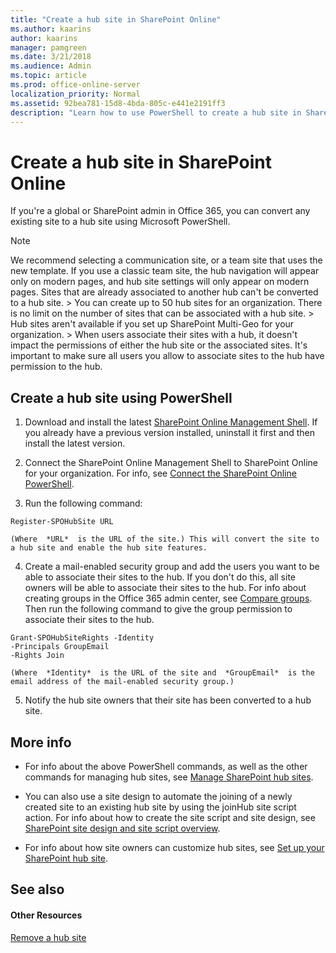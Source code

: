 ```yaml
---
title: "Create a hub site in SharePoint Online"
ms.author: kaarins
author: kaarins
manager: pamgreen
ms.date: 3/21/2018
ms.audience: Admin
ms.topic: article
ms.prod: office-online-server
localization_priority: Normal
ms.assetid: 92bea781-15d8-4bda-805c-e441e2191ff3
description: "Learn how to use PowerShell to create a hub site in SharePoint Online"
---
```


# Create a hub site in SharePoint Online

If you're a global or SharePoint admin in Office 365, you can convert any existing site to a hub site using Microsoft PowerShell.
  
> [!NOTE]
>  We recommend selecting a communication site, or a team site that uses the new template. If you use a classic team site, the hub navigation will appear only on modern pages, and hub site settings will only appear on modern pages. Sites that are already associated to another hub can't be converted to a hub site. >  You can create up to 50 hub sites for an organization. There is no limit on the number of sites that can be associated with a hub site. >  Hub sites aren't available if you set up SharePoint Multi-Geo for your organization. >  When users associate their sites with a hub, it doesn't impact the permissions of either the hub site or the associated sites. It's important to make sure all users you allow to associate sites to the hub have permission to the hub. 
  
## Create a hub site using PowerShell

1. Download and install the latest [SharePoint Online Management Shell](https://go.microsoft.com/fwlink/p/?LinkId=255251). If you already have a previous version installed, uninstall it first and then install the latest version.
    
2. Connect the SharePoint Online Management Shell to SharePoint Online for your organization. For info, see [Connect the SharePoint Online PowerShell](https://go.microsoft.com/fwlink/?linkid=869066).
    
3. Run the following command:
    
  ```
  Register-SPOHubSite URL
  ```

    (Where  *URL*  is the URL of the site.) This will convert the site to a hub site and enable the hub site features. 
    
4. Create a mail-enabled security group and add the users you want to be able to associate their sites to the hub. If you don't do this, all site owners will be able to associate their sites to the hub. For info about creating groups in the Office 365 admin center, see [Compare groups](https://support.office.com/article/758759ad-63ee-4ea9-90a3-39f941897b7d). Then run the following command to give the group permission to associate their sites to the hub.
    
  ```
  Grant-SPOHubSiteRights -Identity 
  -Principals GroupEmail   
  -Rights Join
  ```

    (Where  *Identity*  is the URL of the site and  *GroupEmail*  is the email address of the mail-enabled security group.) 
    
5. Notify the hub site owners that their site has been converted to a hub site.
    
## More info

- For info about the above PowerShell commands, as well as the other commands for managing hub sites, see [Manage SharePoint hub sites](https://go.microsoft.com/fwlink/?linkid=869058).
    
- You can also use a site design to automate the joining of a newly created site to an existing hub site by using the joinHub site script action. For info about how to create the site script and site design, see [SharePoint site design and site script overview](https://go.microsoft.com/fwlink/?linkid=870437).
    
- For info about how site owners can customize hub sites, see [Set up your SharePoint hub site](https://support.office.com/article/e2daed64-658c-4462-aeaf-7d1a92eba098).
    
## See also

#### Other Resources

[Remove a hub site](remove-a-hub-site)

